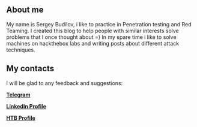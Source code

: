 
## About me

My name is Sergey Budilov, i like to practice in Penetration testing and Red Teaming. I created this blog to help people with similar interests solve problems that I once thought about =) In my spare time i like to solve machines on hackthebox labs and writing posts about different attack techniques.

## My contacts
I will be glad to any feedback and suggestions:


**[Telegram](https://t.me/budilovsd)**

**[LinkedIn Profile](https://www.linkedin.com/in/sergey-budilov/)**

**[HTB Profile](https://www.hackthebox.eu/home/users/profile/22706)**